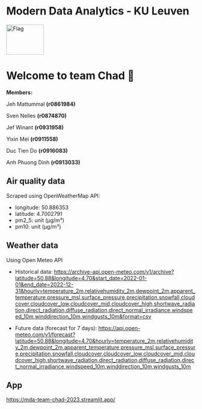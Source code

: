 # Modern Data Analytics - KU Leuven
<img src="https://1.bp.blogspot.com/-3ace0pi5CDY/YD_29OjYgxI/AAAAAAAA4u4/pNiXRqjPvJMrUF2fhQ7IQhRm-UGXVuk6QCLcBGAsYHQ/s0/Flag_of_Chad.gif" alt="Flag" width="100" height="80">

# Welcome to team Chad 👋

$\mathbf{Members:}$ 


Jeh	Mattummal	$\mathbf{(r0861984)}$ 

Sven	Nelles	$\mathbf{(r0874870)}$ 

Jef	Winant	$\mathbf{(r0931958)}$ 

Yixin	Mei	$\mathbf{(r0911558)}$ 

Duc	Tien Do	$\mathbf{(r0916083)}$ 

Anh Phuong	Dinh	$\mathbf{(r0913033)}$ 


## Air quality data 
Scraped using OpenWeatherMap API:
- longitude:  50.886353
- latitude:   4.7002791
- pm2_5:       unit (µg/m³)
- pm10:       unit (µg/m³)

## Weather data
Using Open Meteo API

- Historical data: https://archive-api.open-meteo.com/v1/archive?latitude=50.88&longitude=4.70&start_date=2022-01-01&end_date=2022-12-31&hourly=temperature_2m,relativehumidity_2m,dewpoint_2m,apparent_temperature,pressure_msl,surface_pressure,precipitation,snowfall,cloudcover,cloudcover_low,cloudcover_mid,cloudcover_high,shortwave_radiation,direct_radiation,diffuse_radiation,direct_normal_irradiance,windspeed_10m,winddirection_10m,windgusts_10m&format=csv

- Future data (forecast for 7 days): https://api.open-meteo.com/v1/forecast?latitude=50.88&longitude=4.70&hourly=temperature_2m,relativehumidity_2m,dewpoint_2m,apparent_temperature,pressure_msl,surface_pressure,precipitation,snowfall,cloudcover,cloudcover_low,cloudcover_mid,cloudcover_high,shortwave_radiation,direct_radiation,diffuse_radiation,direct_normal_irradiance,windspeed_10m,winddirection_10m,windgusts_10m

## App
https://mda-team-chad-2023.streamlit.app/
